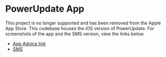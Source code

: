 # PowerUpdate App

This project is no longer supported and has been removed from the Apple App Store. This codebase houses the iOS version of PowerUpdate. For screenshots of the app and the SMS version, view the links below.

- [App Advice link](https://appadvice.com/app/powerupdate/1543115460)
- [SMS]()
